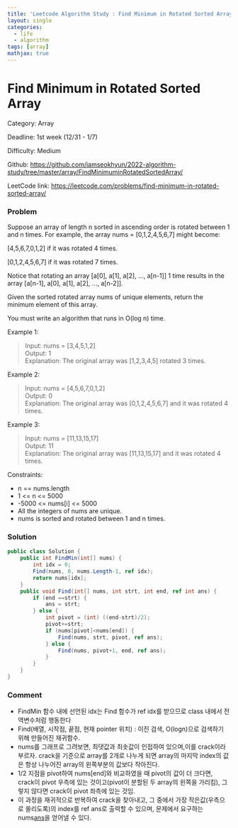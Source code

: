 ```yaml
---
title: 'Leetcode Algorithm Study : Find Minimum in Rotated Sorted Array'
layout: single
categories:
  - life
  - algorithm
tags: [array]
mathjax: true
---
```


# Find Minimum in Rotated Sorted Array

Category: Array

Deadline: 1st week (12/31 - 1/7)

Difficulty: Medium

Github: https://github.com/iamseokhyun/2022-algorithm-study/tree/master/array/FindMinimuminRotatedSortedArray/

LeetCode link: https://leetcode.com/problems/find-minimum-in-rotated-sorted-array/

### Problem

Suppose an array of length n sorted in ascending order is rotated between 1 and n times. For example, the array nums = [0,1,2,4,5,6,7] might become:

[4,5,6,7,0,1,2] if it was rotated 4 times.

[0,1,2,4,5,6,7] if it was rotated 7 times.

Notice that rotating an array [a[0], a[1], a[2], ..., a[n-1]] 1 time results in the array [a[n-1], a[0], a[1], a[2], ..., a[n-2]].

Given the sorted rotated array nums of unique elements, return the minimum element of this array.

You must write an algorithm that runs in O(log n) time.

Example 1:

>Input: nums = [3,4,5,1,2]<br>
>Output: 1<br>
>Explanation: The original array was [1,2,3,4,5] rotated 3 times.

Example 2:

>Input: nums = [4,5,6,7,0,1,2]<br>
>Output: 0<br>
>Explanation: The original array was [0,1,2,4,5,6,7] and it was rotated 4 times.

Example 3:

>Input: nums = [11,13,15,17]<br>
>Output: 11<br>
>Explanation: The original array was [11,13,15,17] and it was rotated 4 times. 

Constraints:

- n == nums.length
- 1 <= n <= 5000
- -5000 <= nums[i] <= 5000
- All the integers of nums are unique.
- nums is sorted and rotated between 1 and n times.

### Solution

```csharp
public class Solution {
    public int FindMin(int[] nums) {
        int idx = 0;
        Find(nums, 0, nums.Length-1, ref idx);
        return nums[idx];
    }
    public void Find(int[] nums, int strt, int end, ref int ans) {
        if (end ==strt) {
            ans = strt;
        } else {
            int pivot = (int) ((end-strt)/2);
            pivot+=strt;
            if (nums[pivot]<nums[end]) {
                Find(nums, strt, pivot, ref ans);
            } else {
                Find(nums, pivot+1, end, ref ans);
            }
        }
    }
}
```

### Comment

- FindMin 함수 내에 선언된 idx는 Find 함수가 ref idx를 받으므로 class 내에서 전역변수처럼 행동한다
- Find(배열, 시작점, 끝점, 현재 pointer 위치) : 이진 검색, O(logn)으로 검색하기 위해 만들어진 재귀함수.
- nums를 그래프로 그려보면, 최댓값과 최솟값이 인접하여 있으며,이를 crack이라 부르자. crack을 기준으로 array를 2개로 나누게 되면 array의 마지막 index의 값은 항상 나누어진 array의 왼쪽부분의 값보다 작아진다.
- 1/2 지점을 pivot하여 nums[end]와 비교하였을 때 pivot의 값이 더 크다면, crack이 pivot 우측에 있는 것이고(pivot이 분할된 두 array의 왼쪽을 가리킴), 그렇지 않다면 crack이 pivot 좌측에 있는 것임.
- 이 과정을 재귀적으로 반복하여 crack을 찾아내고, 그 중에서 가장 작은값(우측으로 쏠리도록)의 index를 ref ans로 출력할 수 있으며, 문제에서 요구하는 nums[ans](최솟값)을 얻어낼 수 있다.